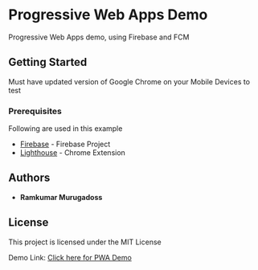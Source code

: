 # Progressive Web Apps Demo

Progressive Web Apps demo, using Firebase and FCM

## Getting Started

Must have updated version of Google Chrome on your Mobile Devices to test

### Prerequisites

Following are used in this example

* [Firebase](https://console.firebase.google.com) - Firebase Project
* [Lighthouse](https://chrome.google.com/webstore/detail/lighthouse/blipmdconlkpinefehnmjammfjpmpbjk?utm_source=chrome-ntp-icon) - Chrome Extension


## Authors

* **Ramkumar Murugadoss**


## License

This project is licensed under the MIT License

Demo Link: [Click here for PWA Demo](https://pwademo-ff008.firebaseapp.com)